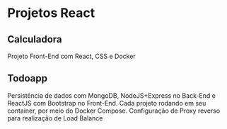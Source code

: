 # Projetos React

## Calculadora
Projeto Front-End com React, CSS e Docker

## Todoapp
Persistência de dados com MongoDB, NodeJS+Express no Back-End e ReactJS com Bootstrap no Front-End. Cada projeto rodando em seu container, por meio do Docker Compose. 
Configuração de Proxy reverso para realização de Load Balance
